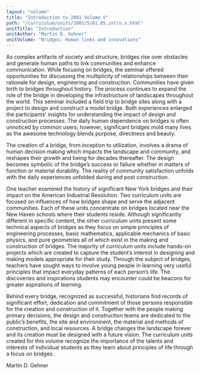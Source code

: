 ```yaml
---
layout: "volume"
title: "Introduction to 2001 Volume V"
path: "/curriculum/units/2001/5/01.05.intro.x.html"
unitTitle: "Introduction"
unitAuthor: "Martin D. Gehner"
unitVolume: "Bridges: Human links and innovations"
---
```

<body>
<p>
As complex artifacts of society and structure, bridges rise over obstacles and generate human paths to link communities and enhance communication. While focusing on bridges, the seminar offered opportunities for discussing the multiplicity of relationships between their rationale for design, engineering and construction. Communities have given birth to bridges throughout history. The process continues to expand the role of the bridge in developing the infrastructure of landscapes throughout the world. This seminar included a field trip to bridge sites along with a project to design and construct a model bridge. Both experiences enlarged the participants’ insights for understanding the impact of design and construction processes. The daily human dependence on bridges is often unnoticed by common users; however, significant bridges mold many lives as the awesome technology blends purpose, directness and beauty.
</p>
<p>
The creation of a bridge, from inception to utilization, involves a drama of human decision making which impacts the landscape and community, and reshapes their growth and being for decades thereafter. The design becomes symbolic of the bridge’s success or failure whether in matters of function or material durability. The reality of community satisfaction unfolds with the daily experiences unfolded during and post construction.
</p>
<p>
One teacher examined the history of significant New York bridges and their impact on the American Industrial Revolution. Two curriculum units are focused on influences of how bridges shape and serve the adjacent communities. Each of these units concentrate on bridges located near the New Haven schools where their students reside. Although significantly different in specific content, the other curriculum units present some technical aspects of bridges as they focus on simple principles of engineering processes, basic mathematics, applicable mechanics of basic physics, and pure geometries all of which exist in the making and construction of bridges. The majority of curriculum units include hands-on projects which are created to capture the student’s interest in designing and making models appropriate for their study. Through the subject of bridges, teachers have sought ways to involve young people in learning very useful principles that impact everyday patterns of each person’s life. The discoveries and inspirations students may encounter could be beacons for greater aspirations of learning.
</p>
<p>
Behind every bridge, recognized as successful, historians find records of significant effort, dedication and commitment of those persons responsible for the creation and construction of it. Together with the people making primary decisions, the design and construction teams are dedicated to the public’s benefits, the site and environment, the material and methods of construction, and local resources. A bridge changes the landscape forever and its creation must be designed with a future vision. The curriculum units created for this volume recognize the importance of the talents and interests of individual students as they learn about principles of life through a focus on bridges.
</p>
<p>
Martin D. Gehner
</p>
</body>